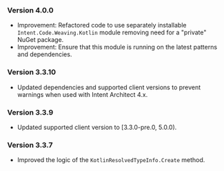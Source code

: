 ### Version 4.0.0

- Improvement: Refactored code to use separately installable `Intent.Code.Weaving.Kotlin` module removing need for a "private" NuGet package.
- Improvement: Ensure that this module is running on the latest patterns and dependencies.

### Version 3.3.10

- Updated dependencies and supported client versions to prevent warnings when used with Intent Architect 4.x.

### Version 3.3.9

- Updated supported client version to [3.3.0-pre.0, 5.0.0).

### Version 3.3.7

- Improved the logic of the `KotlinResolvedTypeInfo.Create` method.

